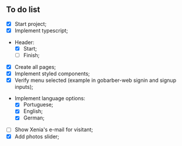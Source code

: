 ## To do list

* [x] Start project;
* [x] Implement typescript;
* Header:
  * [x] Start;
  * [ ] Finish;
* [x] Create all pages;
* [x] Implement styled components;
* [x] Verify menu selected (example in gobarber-web signin and signup inputs);
* Implement language options:
  * [x] Portuguese;
  * [x] English;
  * [x] German;
* [ ] Show Xenia's e-mail for visitant;
* [x] Add photos slider;
